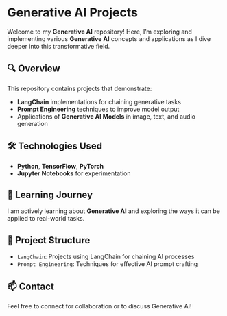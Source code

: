 # Generative AI Projects

Welcome to my **Generative AI** repository! Here, I’m exploring and implementing various **Generative AI** concepts and applications as I dive deeper into this transformative field.

## 🔍 Overview
This repository contains projects that demonstrate:
- **LangChain** implementations for chaining generative tasks
- **Prompt Engineering** techniques to improve model output
- Applications of **Generative AI Models** in image, text, and audio generation

## 🛠 Technologies Used
- **Python**, **TensorFlow**, **PyTorch**
- **Jupyter Notebooks** for experimentation

## 🌱 Learning Journey
I am actively learning about **Generative AI** and exploring the ways it can be applied to real-world tasks.

## 📂 Project Structure
- `LangChain`: Projects using LangChain for chaining AI processes
- `Prompt Engineering`: Techniques for effective AI prompt crafting

## 📫 Contact
Feel free to connect for collaboration or to discuss Generative AI!
